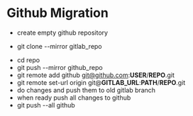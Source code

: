 # Github Migration

  * create empty github repository
  +  git clone --mirror gitlab_repo
  * cd repo
  * git push --mirror github_repo
  * git remote add github git@github.com:__USER__/__REPO__.git
  * git remote set-url origin git@__GITLAB_URL__:__PATH__/__REPO__.git
  * do changes and push them to old gitlab branch
  * when ready push all changes to github
  * git push --all github
